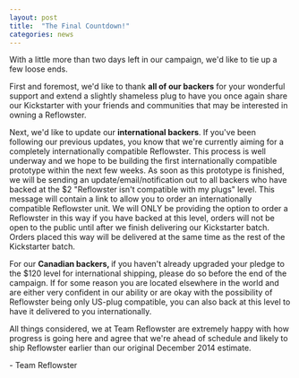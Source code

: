 ```yaml
---
layout: post
title:  "The Final Countdown!"
categories: news
---
```


<p>With a little more than two days left in our campaign, we'd like to tie up a few loose ends.</p><p>First and foremost, we'd like to thank <b>all of our backers</b> for your wonderful support and extend a slightly shameless plug to have you once again share our Kickstarter with your friends and communities that may be interested in owning a Reflowster.</p><p>Next, we'd like to update our <b>international backers</b>. If you've been following our previous updates, you know that we're currently aiming for a completely internationally compatible Reflowster. This process is well underway and we hope to be building the first internationally compatible prototype within the next few weeks. As soon as this prototype is finished, we will be sending an update/email/notification out to all backers who have backed at the $2 "Reflowster isn't compatible with my plugs" level. This message will contain a link to allow you to order an internationally compatible Reflowster unit. We will ONLY be providing the option to order a Reflowster in this way if you have backed at this level, orders will not be open to the public until after we finish delivering our Kickstarter batch. Orders placed this way will be delivered at the same time as the rest of the Kickstarter batch.</p><p>For our <b>Canadian backers, </b>if you haven't already upgraded your pledge to the $120 level for international shipping, please do so before the end of the campaign. If for some reason you are located elsewhere in the world and are either very confident in our ability or are okay with the possibility of Reflowster being only US-plug compatible, you can also back at this level to have it delivered to you internationally.</p><p>All things considered, we at Team Reflowster are extremely happy with how progress is going here and agree that we're ahead of schedule and likely to ship Reflowster earlier than our original December 2014 estimate.</p><p>- Team Reflowster</p>